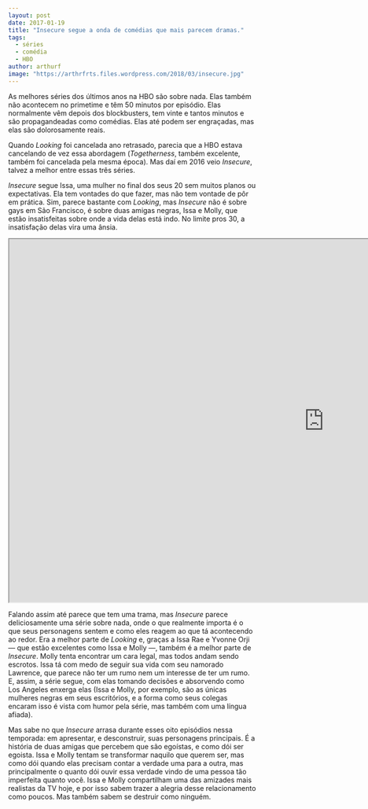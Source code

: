 ```yaml
---
layout: post
date: 2017-01-19
title: "Insecure segue a onda de comédias que mais parecem dramas."
tags:
  - séries
  - comédia
  - HBO
author: arthurf
image: "https://arthrfrts.files.wordpress.com/2018/03/insecure.jpg"
---
```


As melhores séries dos últimos anos na HBO são sobre nada. Elas também não acontecem no primetime e têm 50 minutos por episódio. Elas normalmente vêm depois dos blockbusters, tem vinte e tantos minutos e são propagandeadas como comédias. Elas até podem ser engraçadas, mas elas são dolorosamente reais.

Quando _Looking_ foi cancelada ano retrasado, parecia que a HBO estava cancelando de vez essa abordagem (_Togetherness_, também excelente, também foi cancelada pela mesma época). Mas daí em 2016 veio _Insecure_, talvez a melhor entre essas três séries.

_Insecure_ segue Issa, uma mulher no final dos seus 20 sem muitos planos ou expectativas. Ela tem vontades do que fazer, mas não tem vontade de pôr em prática. Sim, parece bastante com _Looking_, mas _Insecure_ não é sobre gays em São Francisco, é sobre duas amigas negras, Issa e Molly, que estão insatisfeitas sobre onde a vida delas está indo. No limite pros 30, a insatisfação delas vira uma ânsia.

<iframe width="1280" height="739" src="https://www.youtube-nocookie.com/embed/YdKqUMZi5-I"  allow="autoplay; encrypted-media" allowfullscreen></iframe>

Falando assim até parece que tem uma trama, mas _Insecure_ parece deliciosamente uma série sobre nada, onde o que realmente importa é o que seus personagens sentem e como eles reagem ao que tá acontecendo ao redor. Era a melhor parte de _Looking_ e, graças a Issa Rae e Yvonne Orji — que estão excelentes como Issa e Molly —, também é a melhor parte de _Insecure_. Molly tenta encontrar um cara legal, mas todos andam sendo escrotos. Issa tá com medo de seguir sua vida com seu namorado Lawrence, que parece não ter um rumo nem um interesse de ter um rumo. E, assim, a série segue, com elas tomando decisões e absorvendo como Los Angeles enxerga elas (Issa e Molly, por exemplo, são as únicas mulheres negras em seus escritórios, e a forma como seus colegas encaram isso é vista com humor pela série, mas também com uma língua afiada).

Mas sabe no que _Insecure_ arrasa durante esses oito episódios nessa temporada: em apresentar, e desconstruir, suas personagens principais. É a história de duas amigas que percebem que são egoístas, e como dói ser egoista. Issa e Molly tentam se transformar naquilo que querem ser, mas como dói quando elas precisam contar a verdade uma para a outra, mas principalmente o quanto dói ouvir essa verdade vindo de uma pessoa tão imperfeita quanto você. Issa e Molly compartilham uma das amizades mais realistas da TV hoje, e por isso sabem trazer a alegria desse relacionamento como poucos. Mas também sabem se destruir como ninguém.
